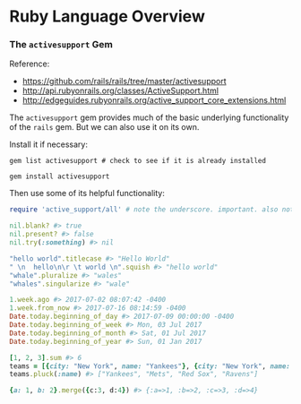 # Ruby Language Overview

### The `activesupport` Gem

Reference:

  + https://github.com/rails/rails/tree/master/activesupport
  + http://api.rubyonrails.org/classes/ActiveSupport.html
  + http://edgeguides.rubyonrails.org/active_support_core_extensions.html

The `activesupport` gem provides much of the basic underlying functionality of the `rails` gem. But we can also use it on its own.

Install it if necessary:

```shell
gem list activesupport # check to see if it is already installed

gem install activesupport
```

Then use some of its helpful functionality:

```ruby
require 'active_support/all' # note the underscore. important. also note the "/all". also important.

nil.blank? #> true
nil.present? #> false
nil.try(:something) #> nil

"hello world".titlecase #> "Hello World"
" \n  hello\n\r \t world \n".squish #> "hello world"
"whale".pluralize #> "wales"
"whales".singularize #> "wale"

1.week.ago #> 2017-07-02 08:07:42 -0400
1.week.from_now #> 2017-07-16 08:14:59 -0400
Date.today.beginning_of_day #> 2017-07-09 00:00:00 -0400
Date.today.beginning_of_week #> Mon, 03 Jul 2017
Date.today.beginning_of_month #> Sat, 01 Jul 2017
Date.today.beginning_of_year #> Sun, 01 Jan 2017

[1, 2, 3].sum #> 6
teams = [{city: "New York", name: "Yankees"}, {city: "New York", name: "Mets"},{city: "Boston", name: "Red Sox"}, {city: "New Haven", name: "Ravens"}]
teams.pluck(:name) #> ["Yankees", "Mets", "Red Sox", "Ravens"]

{a: 1, b: 2}.merge({c:3, d:4}) #> {:a=>1, :b=>2, :c=>3, :d=>4}
```
